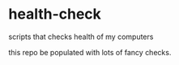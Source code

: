 # health-check
scripts that checks health of my computers

this repo be populated with lots of fancy checks.

